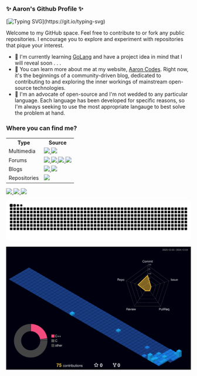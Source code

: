 ### ✨ Aaron's Github Profile ✨

[![Typing SVG](https://readme-typing-svg.herokuapp.com?font=Fira+Code&pause=1000&width=650&lines=This+is+Aaron+Codes!;Exploring+the+internals+of+mainstream+technologies!;Contributing+to+open-source!)](https://git.io/typing-svg)

Welcome to my GitHub space. Feel free to contribute to or fork any public repositories.
I encourage you to explore and experiment with repositories that pique your interest.

- 🔭 I'm currently learning [GoLang](https://go.dev/ref/spec) and have a project idea in mind that I will reveal soon . . .
- 🌱 You can learn more about me at my website, [Aaron Codes](https://aaron-codes.io/). Right now, it's the beginnings of a community-driven blog, dedicated to contributing to and exploring the inner workings of mainstream open-source technologies.
- 👯 I'm an advocate of open-source and I'm not wedded to any particular language. Each language has been developed for specific reasons, so I'm always seeking to use the most appropriate langauge to best solve the problem at hand.

### Where you can find me?
<table>
    <tr>
        <th>Type</th>
        <th>Source</th>
    </tr>
    <tr>
        <td>Multimedia</td>
        <td>
            <div>
                <a href="https://www.twitch.tv/aaroncodes">
                    <img src="https://img.shields.io/badge/Twitch-%239146FF.svg?style=for-the-badge&logo=Twitch&logoColor=white" />
                </a>
                <a href="https://www.youtube.com/@aaron-codes">
                    <img src="https://img.shields.io/badge/YouTube-%23FF0000.svg?style=for-the-badge&logo=YouTube&logoColor=white" />
                </a>
            </div>
        </td>
    </tr>
    <tr>
        <td>Forums</td>
        <td>
            <div>
                <a href="https://discordapp.com/users/848251614514774056">
                    <img src="https://img.shields.io/badge/Discord-%235865F2.svg?style=for-the-badge&logo=discord&logoColor=white" />
                </a>
                <a href="https://x.com/loadandstore">
                    <img src="https://img.shields.io/badge/X-%23000000.svg?style=for-the-badge&logo=X&logoColor=white" />
                </a>
                <a href="https://www.goodreads.com/user/show/100747462-aaron-lloyd">
                    <img src="https://img.shields.io/badge/Goodreads-F3F1EA?style=for-the-badge&logo=goodreads&logoColor=372213" />
                </a>
                <a href="https://www.reddit.com/user/RelationOk9127/">
                    <img src="https://img.shields.io/badge/Reddit-%23FF4500.svg?style=for-the-badge&logo=Reddit&logoColor=white" />
                </a>
            </div>
        </td>
    </tr>
    <tr>
        <td>Blogs</td>
        <td>
            <div>
                <a href="https://dev.to/aaron-codes">
                    <img src="https://img.shields.io/badge/dev.to-0A0A0A?style=for-the-badge&logo=dev.to&logoColor=white" />
                </a>
                <a href="https://medium.com/@aaroncclloyd">
                    <img src="https://img.shields.io/badge/Medium-12100E?style=for-the-badge&logo=medium&logoColor=white" />
                </a>
            </div>
        </td>
    </tr>
    <tr>
        <td>Repositories</td>
        <td>
            <div>
                <a href="https://gitlab.com/AaronCCLloyd">
                    <img src="https://img.shields.io/badge/gitlab-%23181717.svg?style=for-the-badge&logo=gitlab&logoColor=white" />
                </a>
            </div>
        </td>
    </tr>
</table>

<!--stats-->
<div>
    <a href="https://github.com/AaronCCLloyd/github-stats">
        <img src="https://github.com/AaronCCLloyd/github-stats/blob/master/generated/overview.svg#gh-dark-mode-only" />
        <img src="https://github.com/AaronCCLloyd/github-stats/blob/master/generated/languages.svg#gh-dark-mode-only" />
        <img src="https://github-readme-stats.vercel.app/api?username=AaronCCLloyd&show_icons=true&theme=radical" />
    </a>
</div>

<!--   green snake -->
![Aaron's github activity graph](https://raw.githubusercontent.com/AaronCCLloyd/AaronCCLloyd/output/github-contribution-grid-snake.svg)

![Animated 3D activity](profile-3d-contrib/profile-night-view.svg)
